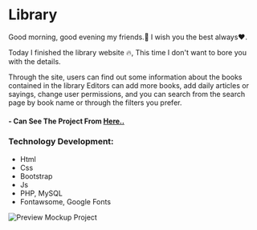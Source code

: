 # Library
Good morning, good evening my friends.👋 I wish you the best always❤.

Today I finished the library website 🔥, This time I don't want to bore you with the details.

Through the site, users can find out some information about the books contained in the library
Editors can add more books, add daily articles or sayings, change user permissions,
and you can search from the search page by book name or through the filters you prefer.
#### - Can See The Project From [Here..](https://thomas-emad.epizy.com/projects/library)
### Technology Development:
  - Html
  - Css
  - Bootstrap
  - Js
  - PHP, MySQL
  - Fontawsome, Google Fonts

![Preview Mockup Project](https://github.com/Thomas-Emad/Library/assets/54818496/a2092b1a-0a8f-4116-a509-8111d2bae885)
